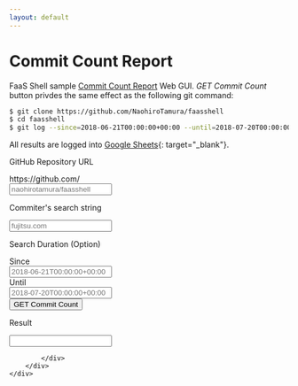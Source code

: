 ```yaml
---
layout: default
---
```

# Commit Count Report

FaaS Shell sample [Commit Count Report][1] Web GUI. *GET Commit Count* button privdes the same effect as the following git command:

```sh
$ git clone https://github.com/NaohiroTamura/faasshell
$ cd faasshell
$ git log --since=2018-06-21T00:00:00+00:00 --until=2018-07-20T00:00:00+00:00 --no-merges --format=%ae | grep fujitsu.com | wc -l
```

All results are logged into [Google Sheets][2]{: target="_blank"}.

[1]: https://github.com/NaohiroTamura/faasshell/blob/master/samples/demo_commit_count_report.md "Commit Count Report"
[2]: https://docs.google.com/spreadsheets/d/1ywCxG8xTKOYK89AEZIqgpTvbvpbrb1s4H_bMVvKV59I/edit#gid=0 "Google Sheets"

<div class="container-fluid">
    <div class="row">
        <div class="col-md-12">
            <div class="jumbotron">

<label for="github-url">GitHub Repository URL</label>
<div class="input-group mb-3">
    <div class="input-group-prepend">
        <span class="input-group-text" id="basic-addon1">https://github.com/</span>
    </div>
        <input type="text" class="form-control" id="github-url" placeholder="naohirotamura/faasshell" aria-describedby="basic-addon1">
    </div>

<label for="commiter-search">Commiter's search string</label>
<div class="input-group mb-3">
    <input type="text" class="form-control" id="commiter-search" placeholder="fujitsu.com" aria-label="fujitsu.com">
</div>

<label for="basic-url">Search Duration (Option)</label>
<div class="input-group mb-3">
    <div class="input-group-prepend">
        <span class="input-group-text" id="basic-addon3">Since</span>
    </div>
    <input type="text" class="form-control" id="date-since" placeholder="2018-06-21T00:00:00+00:00" aria-label="Since" aria-describedby="basic-addon3">
</div>

<div class="input-group mb-3">
    <div class="input-group-prepend">
        <span class="input-group-text" id="basic-addon4">Until</span>
    </div>
    <input type="text" class="form-control" id="date-until" placeholder="2018-07-20T00:00:00+00:00" aria-label="Until" aria-describedby="basic-addon4">
</div>

<div class="input-group mb-3">
    <button id="mybutton" class="btn btn-primary btn-large">GET Commit Count</button>
</div>

<label for="search-result">Result</label>
<div class="input-group mb-3">
    <input type="text" class="form-control" id="search-result">
</div>

            </div>
        </div>
    </div>
</div>

<script>
$(document).ready(function(){
    console.log("button action loading");
    console.log(`#commiter-search = ${$('#commiter-search').val()}`);
    console.log(`#github-url = ${$('#github-url').val()}`);
    console.log(`#date-since = ${$('#date-since').val()}`);
    console.log(`#date-until = ${$('#date-until').val()}`);
    $("#mybutton").click(function(){
        console.log("button clicked");
        $('#search-result').val("");
        console.log(`#commiter-search = ${$('#commiter-search').val()}`);
        console.log(`#github-url = ${$('#github-url').val()}`);
        let github = $('#github-url').val().split('/');
        console.log(`owner = ${github[0]}`);
        console.log(`name = ${github[1]}`);
        console.log(`#date-since = ${$('#date-since').val()}`);
        console.log(`#date-until = ${$('#date-until').val()}`);
        $.ajax({
            async: true,
            type: 'POST',
            url: 'https://faasshell-faasshell.7e14.starter-us-west-2.openshiftapps.com/statemachine/commit_count_report.json?blocking=true',
            //url: 'http://127.0.0.1:8080/statemachine/commit_count_report.json?blocking=true',
            headers: {
                'Authorization': 'Basic ' + btoa('ec29e90c-188d-11e8-bb72-00163ec1cd01:0b82fe63b6bd450519ade02c3cb8f77ee581f25a810db28f3910e6cdd9d041bf')
            },
            contentType: 'application/json; charset=utf-8',
            data: JSON.stringify({
                input: {
                    github: {
                        target: $('#commiter-search').val(),       // 'fujitsu.com',
                        owner:  github[0],                        // 'naohirotamura',
                        name:   github[1],                        // 'faasshell',
                        since:  $('#date-since').val(),           // '2018-06-21T00:00:00+00:00',
                        until:  $('#date-until').val(),           // '2018-07-20T00:00:00+00:00'
                    },
                    gsheet: {
                        sheetId: '1ywCxG8xTKOYK89AEZIqgpTvbvpbrb1s4H_bMVvKV59I'
                    }
                }
            }),
            dataType: 'json', // PreFlight
        }).done(function(data, status){
            console.log("Data: " + JSON.stringify(data) + "\nStatus: " + status);
            $('#search-result').val(data.output.github.output.values[0][5]);
            console.log("Result: " + data.output.github.output.values[0][5] + "\n");
        }).fail(function(xhr, status, error){
            console.log("Failed: " + error + "\nStatus: " + status);
            $('#search-result').val(status);
        });
        console.log("button action done");
    });
});
</script>
